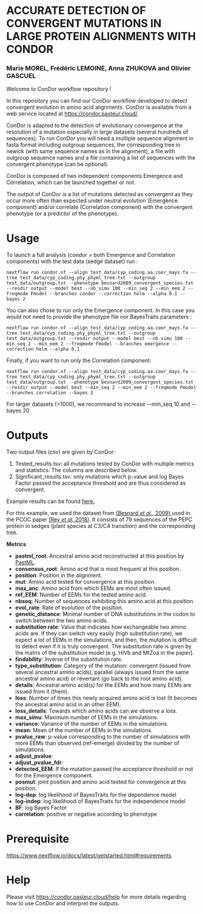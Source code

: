 # ACCURATE DETECTION OF CONVERGENT MUTATIONS IN LARGE PROTEIN ALIGNMENTS WITH CONDOR

### Marie MOREL, Frédéric LEMOINE, Anna ZHUKOVA and Olivier GASCUEL

Welcome to ConDor workflow repository ! 

In this repository you can find our ConDor workflow developed to detect convergent evolution in amino acid alignments. 
ConDor is available from a web service located at https://condor.pasteur.cloud/.

ConDor is adapted to the detection of evolutionary convergence at the resolution of a mutation especially in large datasets (several hundreds of sequences). To run ConDor you will need a multiple sequence alignment in fasta format including outgroup sequences, the corresponding tree in newick (with same sequence names as in the alignment), a file with outgroup sequence names and a file containing a list of sequences with the convergent phenotype (can be optional).

ConDor is composed of two independent components Emergence and Correlation, which can be launched together or not.

The output of ConDor is a list of mutations detected as convergent as they occur more often than expected under neutral evolution (Emergence component) and/or correlate (Correlation component) with the convergent phenotype (or a predictor of the phenotype). 


# Usage
To launch a full analysis (condor = both Emergence and Correlation components) with the test data (sedge dataset) run : 

    nextflow run condor.nf --align test_data/cyp_coding.aa.coor_mays.fa --tree test_data/cyp_coding.phy_phyml_tree.txt --outgroup test_data/outgroup.txt --phenotype besnard2009_convergent_species.txt --resdir output --model best --nb_simu 100 --min_seq 2 --min_eem 2 --freqmode Fmodel --branches condor --correction holm --alpha 0.1 --bayes 2

You can also chose to run only the Emergence component. In this case you would not need to provide the phenotype file nor BayesTraits parameters : 

    nextflow run condor.nf --align test_data/cyp_coding.aa.coor_mays.fa --tree test_data/cyp_coding.phy_phyml_tree.txt --outgroup test_data/outgroup.txt --resdir output --model best --nb_simu 100 --min_seq 2 --min_eem 2 --freqmode Fmodel --branches emergence --correction holm --alpha 0.1

Finally, if you want to run only the Correlation component: 

    nextflow run condor.nf --align test_data/cyp_coding.aa.coor_mays.fa --tree test_data/cyp_coding.phy_phyml_tree.txt --outgroup test_data/outgroup.txt --phenotype besnard2009_convergent_species.txt --resdir output --model best --min_seq 2 --min_eem 2 --freqmode Fmodel --branches correlation --bayes 2

For larger datasets (>1000), we recommand to increase --min_seq 10 and --bayes 20

# Outputs

Two output files (csv) are given by ConDor:

1. Tested_results.tsv: all mutations tested by ConDor with multiple metrics and statistics. The columns are described below.  
2. Significant_results.tsv: only mutations which p-value and log Bayes Factor passed the acceptance threshold and are thus considered as convergent.  

Example results can be found <a href="https://condor.pasteur.cloud/view/7c9b6049-96aa-471a-47de-a184817db0b2">here.</a>  

For this example, we used the dataset from <a href=https://doi.org/10.1093/molbev/msp103>(Besnard *et al.*, 2009) </a> used in the PCOC paper <a href=https://academic.oup.com/mbe/article-pdf/35/9/2296/25534515/msy114.pdf>(Rey *et al.* 2018)</a>.
It consists of 79 sequences of the PEPC protein in sedges (plant species at C3/C4 transition) and the corresponding tree. 

**Metrics**

- **pastml_root**: Ancestral amino acid reconstructed at this position by [PastML](https://academic.oup.com/mbe/article/36/9/2069/5498561?login=true).
- **consensus_root**: Amino acid that is most frequent at this position. 
- **position**: Position in the alignment. 
- **mut**: Amino acid tested for convergence at this position. 
- **max_anc**: Amino acid from which EEMs are most often issued. 
- **ref_EEM**: Number of EEMs for the tested amino acid.
- **nbseq**: Number of sequences exhibiting this amino acid at this position. 
- **evol_rate**: Rate of evolution of the position.
- **genetic_distance**: Minimal number of DNA substitutions in the codon to switch between the two amino acids. 
- **substitution rate**: Value that indicates how exchangeable two amino acids are. If they can switch very easily (high substitution rate), we expect a lot of EEMs in the simulations, and then, the mutation is difficult to detect even if it is truly convergent. The substitution rate is given by the matrix of the substitution model (e.g. HIVb and MtZoa in the paper).
- **findability**: Inverse of the substitution rate. 
- **type_substitution**: Category of the mutation: convergent (issued from several ancestral amino acids), parallel (always issued from the same ancestral amino acid) or revertant (go back to the root amino acid). 
- **details**: Ancestral amino acid(s) for the EEMs and how many EEMs are issued from it (them).
- **loss**: Number of times this newly acquired amino acid is lost (It becomes the ancestral amino acid in an other EEM).
- **loss_details**: Towards which amino acids can we observe a loss.
- **max_simu**: Maximum number of EEMs in the simulations.
- **variance**: Variance of the number of EEMs in the simulations.
- **mean**: Mean of the number of EEMs in the simulations.
- **pvalue_raw**: p-value corresponding to the number of simulations with more EEMs than observed (ref-emerge) divided by the number of simulations.
- **adjust_pvalue**:
- **adjust_pvalue_fdr**:
- **detected_EEM**: If the mutation passed the acceptance threshold or not for the Emergence component.
- **posmut**: joint position and amino acid tested for convergence at this position. 
- **log-dep**: log likelihood of BayesTraits for the dependence model
- **log-indep**: log likelihood of BayesTraits for the independence model
- **BF**: log Bayes Factor
- **correlation**: positive or negative according to phenotype

# Prerequisite 
https://www.nextflow.io/docs/latest/getstarted.html#requirements

# Help
Please visit https://condor.pasteur.cloud/help for more details regarding how to use ConDor and interpret the outputs. 



